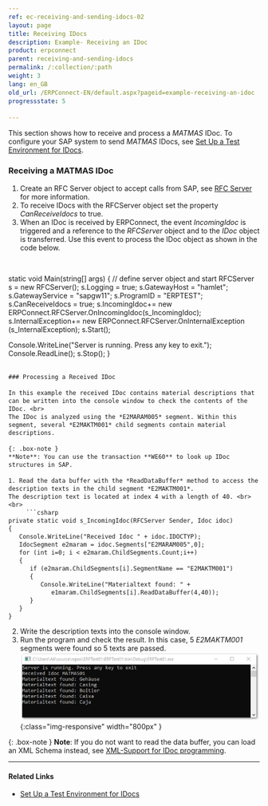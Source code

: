 ```yaml
---
ref: ec-receiving-and-sending-idocs-02
layout: page
title: Receiving IDocs
description: Example- Receiving an IDoc
product: erpconnect
parent: receiving-and-sending-idocs
permalink: /:collection/:path
weight: 3
lang: en_GB
old_url: /ERPConnect-EN/default.aspx?pageid=example-receiving-an-idoc
progressstate: 5

---
```


This section shows how to receive and process a *MATMAS* IDoc.
To configure your SAP system to send *MATMAS* IDocs, see [Set Up a Test Environment for IDocs](./prerequisites#set-up-a-test-environment-for-idocs).

### Receiving a MATMAS IDoc

1. Create an RFC Server object to accept calls from SAP, see [RFC Server](../rfc-server/example) for more information.
2. To receive IDocs with the RFCServer object set the property *CanReceiveIdocs* to true.<br>
3. When an IDoc is received by ERPConnect, the event *IncomingIdoc* is triggered and a reference to the *RFCServer* object and to the *IDoc* object is transferred. 
Use this event to process the IDoc object as shown in the code below. <br> <br>
	 ```csharp
static void Main(string[] args) 
{ 
   // define server object and start 
   RFCServer s = new RFCServer(); 
   s.Logging = true; 
   s.GatewayHost = "hamlet"; 
   s.GatewayService = "sapgw11"; 
   s.ProgramID = "ERPTEST"; 
   s.CanReceiveIdocs = true; 
   s.IncomingIdoc+= new ERPConnect.RFCServer.OnIncomingIdoc(s_IncomingIdoc); 
   s.InternalException+= new ERPConnect.RFCServer.OnInternalException (s_InternalException); 
   s.Start(); 
  
   Console.WriteLine("Server is running. Press any key to exit."); 
   Console.ReadLine(); 
   s.Stop(); 
}
```

### Processing a Received IDoc

In this example the received IDoc contains material descriptions that can be written into the console window to check the contents of the IDoc. <br> 
The IDoc is analyzed using the *E2MARAM005* segment. Within this segment, several *E2MAKTM001* child segments contain material descriptions.

{: .box-note }
**Note**: You can use the transaction **WE60** to look up IDoc structures in SAP.

1. Read the data buffer with the *ReadDataBuffer* method to access the description texts in the child segment *E2MAKTM001*. 
The description text is located at index 4 with a length of 40. <br><br>
	 ```csharp
private static void s_IncomingIdoc(RFCServer Sender, Idoc idoc) 
{ 
   Console.WriteLine("Received Idoc " + idoc.IDOCTYP); 
   IdocSegment e2maram = idoc.Segments["E2MARAM005",0]; 
   for (int i=0; i < e2maram.ChildSegments.Count;i++) 
   { 
      if (e2maram.ChildSegments[i].SegmentName == "E2MAKTM001") 
      { 
         Console.WriteLine("Materialtext found: " + 
            e1maram.ChildSegments[i].ReadDataBuffer(4,40)); 
      } 
   } 
}
```
2. Write the description texts into the console window.
3. Run the program and check the result. In this case, 5 *E2MAKTM001* segments were found so 5 texts are passed. <br>
![SAP-Receive-IDoc](/img/content/SAP-Receive-IDoc.png){:class="img-responsive" width="800px" }


{: .box-note }
**Note**: If you do not want to read the data buffer, you can load an XML Schema instead, see [XML-Support for IDoc programming](./xml-support-for-idoc-programming).

*****
#### Related Links
- [Set Up a Test Environment for IDocs](./prerequisites#set-up-a-test-environment-for-idocs)

<!---
<details>
<summary>Click to open VB example.</summary>
{% highlight visualbasic %}
Dim WithEvents s As RFCServer = New RFCServer 
  
Sub Main() 
   ' define server object and start 
   s.GatewayHost = "hamlet" 
   s.GatewayService = "sapgw11" 
   s.ProgramID = "ERPCONNECT" 
   s.CanReceiveIdocs = True 
   s.Start() 
  
   Console.WriteLine( _ "Server is running. Press any key to exit.") 
   Console.ReadLine() 
   s.Stop() 
End Sub
{% endhighlight %}
</details>


<details>
<summary>Click to open VB example.</summary>
{% highlight visualbasic %}
Private Sub s_IncomingIdoc(ByVal Sender As _ 
   ERPConnect.RFCServer, _ 
   ByVal idoc As ERPConnect.Idocs.Idoc) Handles s.IncomingIdoc 
  
   Console.WriteLine("Received Idoc " + idoc.IDOCTYP) 
   Dim e2maram As IdocSegment = idoc.Segments("E2MARAM005", 0) 
   Dim i As Integer For i = 0 To e2maram.ChildSegments.Count - 1 
      If e2maram.ChildSegments(i).SegmentName = "E2MAKTM001" Then 
         Console.WriteLine("Materialtext found: " & _ 
         e2maram.ChildSegments(i).ReadDataBuffer(4, 40)) 
      End If 
   Next i 
End Sub
{% endhighlight %}
</details>

-->